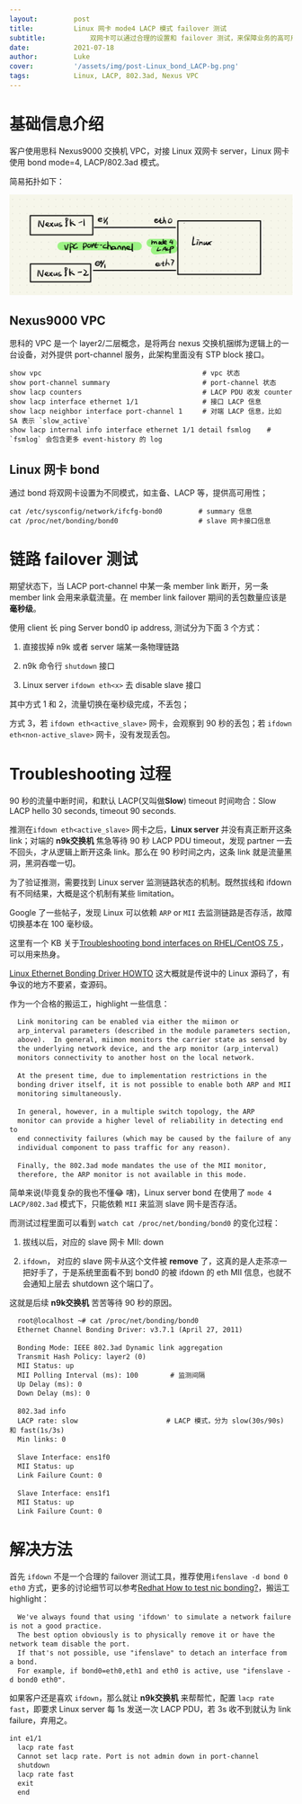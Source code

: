 ```yaml
---
layout:         post
title:          Linux 网卡 mode4 LACP 模式 failover 测试
subtitle:		    双网卡可以通过合理的设置和 failover 测试，来保障业务的高可用性。
date:           2021-07-18
author:         Luke
cover:          '/assets/img/post-Linux_bond_LACP-bg.png'
tags:           Linux, LACP, 802.3ad, Nexus VPC
---
```


# 基础信息介绍

客户使用思科 Nexus9000 交换机 VPC，对接 Linux 双网卡 server，Linux 网卡使用 bond mode=4, LACP/802.3ad 模式。

简易拓扑如下：

![](/assets/img/post-Linux_bond_LACP-topo.png)

## Nexus9000 VPC

思科的 VPC 是一个 layer2/二层概念，是将两台 nexus 交换机捆绑为逻辑上的一台设备，对外提供 port-channel 服务，此架构里面没有 STP block 接口。


    show vpc                                        # vpc 状态
    show port-channel summary                       # port-channel 状态
    show lacp counters                              # LACP PDU 收发 counter
    show lacp interface ethernet 1/1                # 接口 LACP 信息
    show lacp neighbor interface port-channel 1     # 对端 LACP 信息，比如 SA 表示 `slow_active`
    show lacp internal info interface ethernet 1/1 detail fsmlog    # `fsmlog` 会包含更多 event-history 的 log


## Linux 网卡 bond

通过 bond 将双网卡设置为不同模式，如主备、LACP 等，提供高可用性；


    cat /etc/sysconfig/network/ifcfg-bond0         # summary 信息
    cat /proc/net/bonding/bond0                    # slave 网卡接口信息

# 链路 failover 测试

期望状态下，当 LACP port-channel 中某一条 member link 断开，另一条 member link 会用来承载流量。在 member link failover 期间的丢包数量应该是**毫秒级**。

使用 client 长 ping Server bond0 ip address, 测试分为下面 3 个方式：

1. 直接拔掉 n9k 或者 server 端某一条物理链路

2. n9k 命令行 `shutdown` 接口

3. Linux server `ifdown eth<x>` 去 disable slave 接口

其中方式 1 和 2，流量切换在毫秒级完成，不丢包；

方式 3，若 `ifdown eth<active_slave>` 网卡，会观察到 90 秒的丢包；若 `ifdown eth<non-active_slave>` 网卡，没有发现丢包。

# Troubleshooting 过程

90 秒的流量中断时间，和默认 LACP(又叫做**Slow**) timeout 时间吻合：Slow LACP hello 30 seconds, timeout 90 seconds.

推测在`ifdown eth<active_slave>` 网卡之后，__Linux server__ 并没有真正断开这条 link；对端的 __n9k交换机__ 焦急等待 90 秒 LACP PDU timeout，发现 partner 一去不回头，才从逻辑上断开这条 link。那么在 90 秒时间之内，这条 link 就是流量黑洞，黑洞吞噬一切。

为了验证推测，需要找到 Linux server 监测链路状态的机制。既然拔线和 ifdown 有不同结果，大概是这个机制有某些 limitation。

Google 了一些帖子，发现 Linux 可以依赖 `ARP` or `MII` 去监测链路是否存活，故障切换基本在 100 毫秒级。

这里有一个 KB 关于[Troubleshooting bond interfaces on RHEL/CentOS 7.5 ](https://kb.juniper.net/InfoCenter/index?page=content&id=KB36182&cat=CONTRAIL&actp=LIST)，可以用来热身。

[Linux Ethernet Bonding Driver HOWTO](https://www.kernel.org/doc/Documentation/networking/bonding.txt) 这大概就是传说中的 Linux 源码了，有争议的地方不要紧，查源码。

作为一个合格的搬运工，highlight 一些信息：


      Link monitoring can be enabled via either the miimon or
      arp_interval parameters (described in the module parameters section,
      above).  In general, miimon monitors the carrier state as sensed by
      the underlying network device, and the arp monitor (arp_interval)
      monitors connectivity to another host on the local network.

      At the present time, due to implementation restrictions in the
      bonding driver itself, it is not possible to enable both ARP and MII
      monitoring simultaneously.

      In general, however, in a multiple switch topology, the ARP
      monitor can provide a higher level of reliability in detecting end to
      end connectivity failures (which may be caused by the failure of any
      individual component to pass traffic for any reason).

      Finally, the 802.3ad mode mandates the use of the MII monitor,
      therefore, the ARP monitor is not available in this mode.


简单来说(毕竟复杂的我也不懂😂 嗐)，Linux server bond 在使用了 `mode 4 LACP/802.3ad` 模式下，只能依赖 `MII` 来监测 slave 网卡是否存活。

而测试过程里面可以看到 `watch cat /proc/net/bonding/bond0` 的变化过程：

1. 拔线以后，对应的 slave 网卡 MII: down

2. `ifdown`， 对应的 slave 网卡从这个文件被 **remove** 了，这真的是人走茶凉一把好手了，于是系统里面看不到 bond0 的被 ifdown 的 eth<x> MII 信息，也就不会通知上层去 shutdown 这个端口了。

这就是后续 **n9k交换机** 苦苦等待 90 秒的原因。


      root@localhost ~# cat /proc/net/bonding/bond0
      Ethernet Channel Bonding Driver: v3.7.1 (April 27, 2011)

      Bonding Mode: IEEE 802.3ad Dynamic link aggregation
      Transmit Hash Policy: layer2 (0)
      MII Status: up
      MII Polling Interval (ms): 100        # 监测间隔
      Up Delay (ms): 0
      Down Delay (ms): 0

      802.3ad info
      LACP rate: slow                      # LACP 模式，分为 slow(30s/90s) 和 fast(1s/3s)                    
      Min links: 0

      Slave Interface: ens1f0
      MII Status: up
      Link Failure Count: 0

      Slave Interface: ens1f1
      MII Status: up
      Link Failure Count: 0


# 解决方法

首先 `ifdown` 不是一个合理的 failover 测试工具，推荐使用`ifenslave -d bond 0 eth0` 方式，更多的讨论细节可以参考[Redhat How to test nic bonding?](https://access.redhat.com/discussions/669983)，搬运工 highlight：

      We've always found that using 'ifdown' to simulate a network failure is not a good practice.
      The best option obviously is to physically remove it or have the network team disable the port.
      If that's not possible, use "ifenslave" to detach an interface from a bond.
      For example, if bond0=eth0,eth1 and eth0 is active, use "ifenslave -d bond0 eth0".

如果客户还是喜欢 `ifdown`，那么就让 __n9k交换机__ 来帮帮忙，配置 `lacp rate fast`，即要求 Linux server 每 1s 发送一次 LACP PDU，若 3s 收不到就认为 link failure，弃用之。

    int e1/1
      lacp rate fast
      Cannot set lacp rate. Port is not admin down in port-channel
      shutdown
      lacp rate fast
      exit
      end
